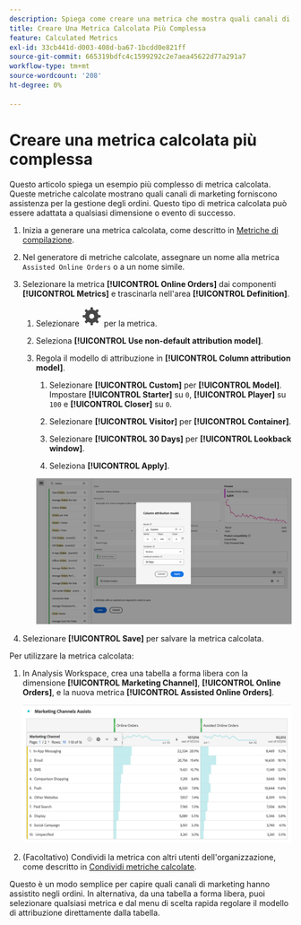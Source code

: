 ```yaml
---
description: Spiega come creare una metrica che mostra quali canali di marketing supportano gli ordini.
title: Creare Una Metrica Calcolata Più Complessa
feature: Calculated Metrics
exl-id: 33cb441d-d003-408d-ba67-1bcdd0e821ff
source-git-commit: 665319bdfc4c1599292c2e7aea45622d77a291a7
workflow-type: tm+mt
source-wordcount: '208'
ht-degree: 0%

---
```


# Creare una metrica calcolata più complessa

Questo articolo spiega un esempio più complesso di metrica calcolata. Queste metriche calcolate mostrano quali canali di marketing forniscono assistenza per la gestione degli ordini. Questo tipo di metrica calcolata può essere adattata a qualsiasi dimensione o evento di successo.

1. Inizia a generare una metrica calcolata, come descritto in [Metriche di compilazione](/help/components/calculated-metrics/workflow/c-build-metrics/cm-build-metrics.md).

1. Nel generatore di metriche calcolate, assegnare un nome alla metrica `Assisted Online Orders` o a un nome simile.

1. Selezionare la metrica **[!UICONTROL Online Orders]** dai componenti **[!UICONTROL Metrics]** e trascinarla nell&#39;area **[!UICONTROL Definition]**.

   1. Selezionare ![Impostazione](/help/assets/icons/Setting.svg) per la metrica.
   1. Seleziona **[!UICONTROL Use non-default attribution model]**.
   1. Regola il modello di attribuzione in **[!UICONTROL Column attribution model]**.
      1. Selezionare **[!UICONTROL Custom]** per **[!UICONTROL Model]**. Impostare **[!UICONTROL Starter]** su `0`, **[!UICONTROL Player]** su `100` e **[!UICONTROL Closer]** su `0`.
      1. Selezionare **[!UICONTROL Visitor]** per **[!UICONTROL Container]**.
      1. Selezionare **[!UICONTROL 30 Days]** per **[!UICONTROL Lookback window]**.

      1. Seleziona **[!UICONTROL Apply]**.

      ![Modello di attribuzione colonna](assets/complex-calculated-metric.png)

1. Selezionare **[!UICONTROL Save]** per salvare la metrica calcolata.

Per utilizzare la metrica calcolata:

1. In Analysis Workspace, crea una tabella a forma libera con la dimensione **[!UICONTROL Marketing Channel]**, **[!UICONTROL Online Orders]**, e la nuova metrica **[!UICONTROL Assisted Online Orders]**.

   ![Ordini online con assistenza per il canale di marketing](assets/marketing-channel-assists.png)

1. (Facoltativo) Condividi la metrica con altri utenti dell&#39;organizzazione, come descritto in [Condividi metriche calcolate](/help/components/calculated-metrics/workflow/cm-sharing.md).

Questo è un modo semplice per capire quali canali di marketing hanno assistito negli ordini. In alternativa, da una tabella a forma libera, puoi selezionare qualsiasi metrica e dal menu di scelta rapida regolare il modello di attribuzione direttamente dalla tabella.
